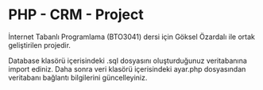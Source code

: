 # PHP - CRM - Project
İnternet Tabanlı Programlama (BTO3041) dersi için Göksel Özardalı ile ortak geliştirilen projedir.

Database klasörü içerisindeki .sql dosyasını oluşturduğunuz veritabanına import ediniz. Daha sonra veri klasörü içerisindeki ayar.php dosyasından veritabanı bağlantı bilgilerini güncelleyiniz.
